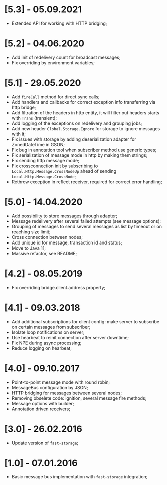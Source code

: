 # [5.3] - 05.09.2021
 - Extended API for working with HTTP bridging;

# [5.2] - 04.06.2020
 - Add init of redelivery count for broadcast messages;
 - Fix overriding by environment variables;

# [5.1] - 29.05.2020
 - Add `fireCall` method for direct sync calls;
 - Add handlers and callbacks for correct exception info transferring via http bridge;
 - Add filtration of the headers in http entity, it will filter out headers starts with `Trans` (transient);
 - Add logging of the exceptions on redelivery and grouping jobs;
 - Add new header `Global.Storage.Ignore` for storage to ignore messages with it;
 - Fix issues with storage by adding deserialization adapter for ZonedDateTime in GSON;
 - Fix bug in annotation tool when subscriber method use generic types;
 - Fix serialization of message mode in http by making them strings;
 - Fix sending http message mode;
 - Fix crossconnection init by subscribing to `Local.Http.Message.CrossNodeUp` ahead of sending `Local.Http.Message.CrossNode`;
 - Rethrow exception in reflect receiver, required for correct error handling;

# [5.0] - 14.04.2020
 - Add possibility to store messages through adapter;
 - Message redelivery after several failed attempts (see message options);
 - Grouping of messages to send several messages as list by timeout or on reaching size limit;
 - Cross connection between nodes;
 - Add unique id for message, transaction id and status;
 - Move to Java 11;
 - Massive refactor, see README;

# [4.2] - 08.05.2019
 - Fix overriding bridge.client.address property;

# [4.1] - 09.03.2018
 - Add additional subscriptions for client config: make server to subscribe on certain messages from subscriber;
 - Isolate loop notifications on server;
 - Use hearbeat to reinit connection after server downtime;
 - Fix NPE during async processing;
 - Reduce logging on hearbeat;

# [4.0] - 09.10.2017
 - Point-to-point message mode with round robin;
 - MessageBus configuration by JSON;
 - HTTP bridging for messages between several nodes;
 - Removing obselete code: ignition, several message fire methods;
 - Message options with builder;
 - Annotation driven receivers;

# [3.0] - 26.02.2016
 - Update version of `fast-storage`;

# [1.0] - 07.01.2016
 - Basic message bus implementation with `fast-storage` integration;
